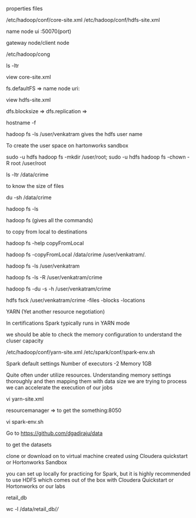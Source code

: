 properties files

/etc/hadoop/conf/core-site.xml
/etc/hadoop/conf/hdfs-site.xml

name node ui :50070(port)

gateway node/client node

/etc/hadoop/cong

ls -ltr

view core-site.xml

fs.defaultFS => name node uri:

view hdfs-site.xml

dfs.blocksize =>
dfs.replication =>

hostname -f

hadoop fs -ls /user/venkatram  gives the hdfs user name

To create the user space on hartonworks sandbox

sudo -u hdfs hadoop fs -mkdir /user/root; sudo -u hdfs hadoop fs -chown -R root /user/root


ls -ltr /data/crime

to know the size of files

du -sh /data/crime

hadoop fs -ls


hadoop fs  (gives all the commands)

to copy from local to destinations

hadoop fs -help copyFromLocal

hadoop fs -copyFromLocal /data/crime /user/venkatram/.

hadoop fs -ls /user/venkatram

hadoop fs -ls -R /user/venkatram/crime

hadoop fs -du -s -h /user/venkatram/crime

hdfs fsck /user/venkatram/crime -files -blocks -locations

YARN (Yet another resource negotiation)

In certifications Spark typically runs in YARN mode

we should be able to check the memory configuration to
understand the cluser capacity

/etc/hadoop/conf/yarn-site.xml
/etc/spark/conf/spark-env.sh

Spark default settings
Number of executors -2
Memory 1GB

Quite often under utilize resources. Understanding memory
settings thoroughly and then mapping them with data size we are
trying to process we can accelerate the execution of our jobs


vi yarn-site.xml

resourcemanager => to get the something:8050

vi spark-env.sh


Go to https://github.com/dgadiraju/data

to get the datasets

clone or download on to virtual machine created using Cloudera
quickstart or Hortonworks Sandbox

you can set up locally for practicing for Spark, but it is highly
recommended to use HDFS which comes out of the box with Cloudera
Quickstart or Hortonworks or our labs

retail_db

wc -l /data/retail_db/*/*


